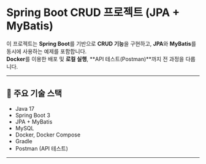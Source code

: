 # Spring Boot CRUD 프로젝트 (JPA + MyBatis)

이 프로젝트는 **Spring Boot**를 기반으로 **CRUD 기능**을 구현하고, **JPA**와 **MyBatis**를 동시에 사용하는 예제를 포함합니다.  
**Docker**를 이용한 배포 및 **로컬 실행**, **API 테스트(Postman)**까지 전 과정을 다룹니다.

---

## 📌 주요 기술 스택
- Java 17
- Spring Boot 3
- JPA + MyBatis
- MySQL
- Docker, Docker Compose
- Gradle
- Postman (API 테스트)

---

